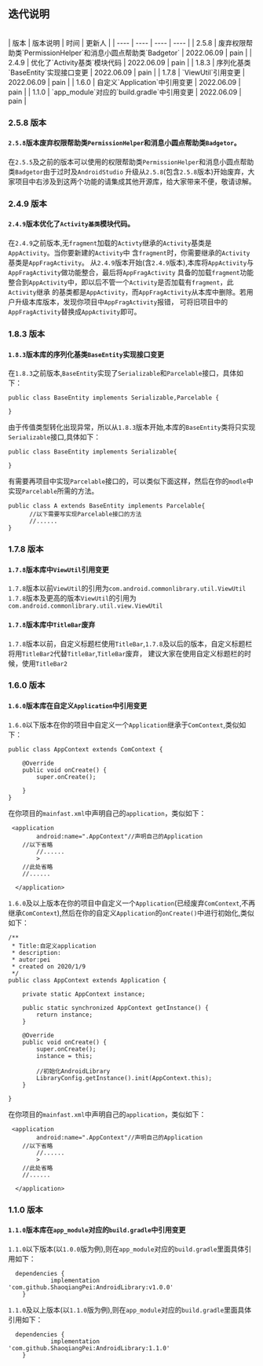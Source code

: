 ## 迭代说明
<br />
|  版本 | 版本说明 | 时间 | 更新人 |
|  ----  | ----  | ----  | ----  |
| 2.5.8 | 废弃权限帮助类`PermissionHelper`和消息小圆点帮助类`Badgetor` | 2022.06.09 | pain |
| 2.4.9 | 优化了`Activity基类`模块代码 | 2022.06.09 | pain |
| 1.8.3 | 序列化基类`BaseEntity`实现接口变更 | 2022.06.09 | pain |
| 1.7.8 | `ViewUtil`引用变更 | 2022.06.09 | pain |
| 1.6.0 | 自定义`Application`中引用变更 | 2022.06.09 | pain |
| 1.1.0 | `app_module`对应的`build.gradle`中引用变更 | 2022.06.09 | pain |  
<br />

### 2.5.8 版本
#### `2.5.8`版本废弃权限帮助类`PermissionHelper`和消息小圆点帮助类`Badgetor`。
在`2.5.5`及之前的版本可以使用的权限帮助类`PermissionHelper`和消息小圆点帮助类`Badgetor`由于过时及`AndroidStudio`
升级从`2.5.8`(包含`2.5.8`版本)开始废弃，大家项目中右涉及到这两个功能的请集成其他开源库，给大家带来不便，敬请谅解。

### 2.4.9 版本
#### `2.4.9`版本优化了`Activity基类`模块代码。  
在`2.4.9`之前版本,无`fragment`加载的`Activty`继承的`Activity`基类是`AppActivity`。当你要新建的`Activity`中
含`fragment`时，你需要继承的`Activity`基类是`AppFragActivity`。
从`2.4.9`版本开始(含`2.4.9`版本),本库将`AppActivity`与`AppFragActivity`做功能整合，最后将`AppFragActivity`
具备的加载`fragment`功能整合到`AppActivity`中，即以后不管一个`Activity`是否加载有`fragment`，此`Activity`继承
的基类都是`AppActivity`，而`AppFragActivity`从本库中删除。若用户升级本库版本，发现你项目中`AppFragActivity`报错，
可将旧项目中的`AppFragActivity`替换成`AppActivity`即可。


### 1.8.3 版本
#### `1.8.3`版本库的序列化基类`BaseEntity`实现接口变更
在`1.8.3`之前版本,`BaseEntity`实现了`Serializable`和`Parcelable`接口，具体如下：
```
public class BaseEntity implements Serializable,Parcelable {

}
```
由于传值类型转化出现异常，所以从`1.8.3`版本开始,本库的`BaseEntity`类将只实现`Serializable`接口,具体如下：
```
public class BaseEntity implements Serializable{

}
```
有需要再项目中实现`Parcelable`接口的，可以类似下面这样，然后在你的`modle`中实现`Parcelable`所需的方法。
```
public class A extends BaseEntity implements Parcelable{
      //以下需要写实现Parcelable接口的方法
      //......
}
```

### 1.7.8 版本
#### `1.7.8`版本库中`ViewUtil`引用变更
`1.7.8`版本以前`ViewUtil`的引用为`com.android.commonlibrary.util.ViewUtil`  
`1.7.8`版本及更高的版本`ViewUtil`的引用为`com.android.commonlibrary.util.view.ViewUtil` 
#### `1.7.8`版本库中`TitleBar`废弃
`1.7.8`版本以前，自定义标题栏使用`TitleBar`,`1.7.8`及以后的版本，自定义标题栏将用`TitleBar2`代替`TitleBar`,`TitleBar`废弃，
建议大家在使用自定义标题栏的时候，使用`TitleBar2`

### 1.6.0 版本
#### `1.6.0`版本库在自定义`Application`中引用变更
`1.6.0`以下版本在你的项目中自定义一个`Application`继承于`ComContext`,类似如下：
```
public class AppContext extends ComContext {

    @Override
    public void onCreate() {
        super.onCreate();

    }
}
```
在你项目的`mainfast.xml`中声明自己的`application`，类似如下：
```
 <application
        android:name=".AppContext"//声明自己的Application
	//以下省略
        //......
        >
    //此处省略
    //......

  </application>
```
`1.6.0`及以上版本在你的项目中自定义一个`Application`(已经废弃`ComContext`,不再继承`ComContext`),然后在你的自定义`Application`的`onCreate()`中进行初始化,类似如下：
```
/**
 * Title:自定义application
 * description:
 * autor:pei
 * created on 2020/1/9
 */
public class AppContext extends Application {

    private static AppContext instance;

    public static synchronized AppContext getInstance() {
        return instance;
    }

    @Override
    public void onCreate() {
        super.onCreate();
        instance = this;

        //初始化AndroidLibrary
        LibraryConfig.getInstance().init(AppContext.this);
    }

}
```
在你项目的`mainfast.xml`中声明自己的`application`，类似如下：
```
 <application
        android:name=".AppContext"//声明自己的Application
	//以下省略
        //......
        >
    //此处省略
    //......

  </application>
```

### 1.1.0 版本
#### `1.1.0`版本库在`app_module`对应的`build.gradle`中引用变更
`1.1.0`以下版本(以`1.0.0`版为例),则在`app_module`对应的`build.gradle`里面具体引用如下：
```
  dependencies {
	        implementation 'com.github.ShaoqiangPei:AndroidLibrary:v1.0.0'
	}
```
`1.1.0`及以上版本(以`1.1.0`版为例),则在`app_module`对应的`build.gradle`里面具体引用如下：
```
  dependencies {
	        implementation 'com.github.ShaoqiangPei:AndroidLibrary:1.1.0'
	}
```
